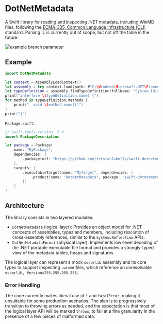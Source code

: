 # DotNetMetadata

A Swift library for reading and inspecting .NET metadata, including WinMD files, following the [ECMA-335, Common Language Infrastructure (CLI)](https://www.ecma-international.org/publications-and-standards/standards/ecma-335/) standard. Parsing IL is currently out of scope, but not off the table in the future.

![example branch parameter](https://github.com/tristanlabelle/swift-dotnetmetadata/actions/workflows/build-and-test.yml/badge.svg?branch=main)

## Example

```swift
import DotNetMetadata

let context = AssemblyLoadContext()
let assembly = try context.load(path: #"C:\Windows\Microsoft.NET\Framework64\v4.0.30319\mscorlib.dll"#)
let typeDefinition = assembly.findTypeDefinition(fullName: "System.IDisposable")!
print("interface \(typeDefinition.name) {")
for method in typeDefinition.methods {
    print("  void \(method.name)()")
}
print("}")
```

`Package.swift`:

```swift
// swift-tools-version: 5.8
import PackageDescription

let package = Package(
    name: "MyPackage",
    dependencies: [
        .package(url: "https://github.com/tristanlabelle/swift-dotnetmetadata", branch: "main")
    ],
    targets: [
        .executableTarget(name: "MyTarget", dependencies: [
            .product(name: "DotNetMetadata", package: "swift-dotnetmetadata")
        ])
    ]
)
```

## Architecture

The library consists in two layered modules:

- `DotNetMetadata` (logical layer): Provides an object model for .NET concepts of assemblies, types and members, including resolution of cross-assembly references, similar to the `System.Reflection` APIs.
- `DotNetMetadataFormat` (physical layer): Implements low-level decoding of the .NET portable executable file format and provides a strongly-typed view of the metadata tables, heaps and signatures.

The logical layer can represent a mock `mscorlib` assembly and its core types to support inspecting `.winmd` files, which reference an unresolvable `mscorlib, Version=255.255.255.255`.

### Error Handling

The code currently makes liberal use of `!` and `fatalError`, making it unsuitable for some production scenarios. The plan is to progressively transition to throwing errors as needed, and the expectation is that most of the logical layer API will be marked `throws`, to fail at a fine granularity in the presence of a few pieces of malformed data.

